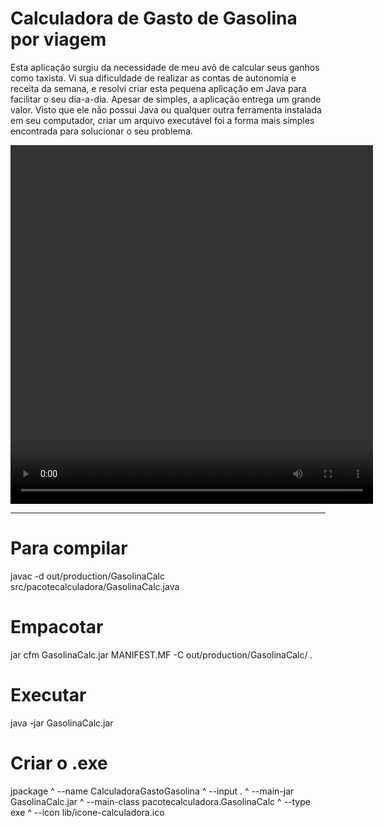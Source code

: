 # Calculadora de Gasto de Gasolina por viagem

Esta aplicação surgiu da necessidade de meu avô de calcular seus ganhos como taxista. Vi sua dificuldade de realizar as contas de autonomia e receita da semana, e resolvi criar esta pequena aplicação em Java para facilitar o seu dia-a-dia. Apesar de simples, a aplicação entrega um grande valor. Visto que ele não possui Java ou qualquer outra ferramenta instalada em seu computador, criar um arquivo executável foi a forma mais simples encontrada para solucionar o seu problema.

<video width="580" height="574" controls>
  <source src="lib/video-demo.mp4" type="video/mp4">
</video>

---
# Para compilar

javac -d out/production/GasolinaCalc src/pacotecalculadora/GasolinaCalc.java

# Empacotar

jar cfm GasolinaCalc.jar MANIFEST.MF -C out/production/GasolinaCalc/ .

# Executar

java -jar GasolinaCalc.jar

# Criar o .exe

  jpackage ^
  --name CalculadoraGastoGasolina ^
  --input . ^
  --main-jar GasolinaCalc.jar ^
  --main-class pacotecalculadora.GasolinaCalc ^
  --type exe ^
  --icon lib/icone-calculadora.ico

